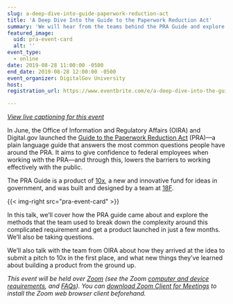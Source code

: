 ```yaml
---
slug: a-deep-dive-into-guide-paperwork-reduction-act
title: 'A Deep Dive Into the Guide to the Paperwork Reduction Act'
summary: 'We will hear from the teams behind the PRA Guide and explore why and how it was built, the methods they used, and what the team is doing to ensure a sustainable path for the future&#46;'
featured_image:
  uid: pra-event-card
  alt: ''
event_type:
  - online
date: 2019-08-28 11:00:00 -0500
end_date: 2019-08-28 12:00:00 -0500
event_organizer: DigitalGov University
host:
registration_url: https://www.eventbrite.com/e/a-deep-dive-into-the-guide-to-the-paperwork-reduction-act-registration-66215553503

---
```

*[View live captioning for this event](https://www.captionedtext.com/client/event.aspx?EventID=4112832&CustomerID=321)*

In June, the Office of Information and Regulatory Affairs (OIRA) and Digital.gov launched the [Guide to the Paperwork Reduction Act](https://pra.digital.gov/) (PRA)—a plain language guide that answers the most common questions people have around the PRA. It aims to give confidence to federal employees when working with the PRA—and through this, lowers the barriers to working effectively with the public.

The PRA Guide is a product of [10x](https://10x.gsa.gov/), a new and innovative fund for ideas in government, and was built and designed by a team at [18F](https://www.18f.gov/).

{{< img-right src="pra-event-card" >}}

In this talk, we’ll cover how the PRA guide came about and explore the methods that the team used to break down the complexity around this complicated requirement and get a product launched in just a few months. We’ll also be taking questions.

We’ll also talk with the team from OIRA about how they arrived at the idea to submit a pitch to 10x in the first place, and what new things they’ve learned about building a product from the ground up.

*This event will be held over [Zoom](https://www.zoom.us/) (see the Zoom [computer and device requirements](https://support.zoom.us/hc/en-us/articles/201362023-System-Requirements-for-PC-Mac-and-Linux), and [FAQs](https://support.zoom.us/hc/en-us/sections/200277708-Frequently-Asked-Questions)). You can [download Zoom Client for Meetings](https://zoom.us/download#client_4meeting) to install the Zoom web browser client beforehand.*
